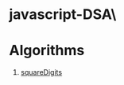 # javascript-DSA\

# Algorithms
1. [squareDigits](https://www.codewars.com/kata/546e2562b03326a88e000020/train/javascript)